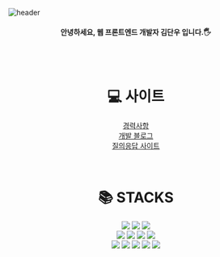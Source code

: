 ![header](https://capsule-render.vercel.app/api?type=waving&color=gradient&height=120&animation=fadeIn&section=header)

<div>
<h4 align=center>안녕하세요, 웹 프론트엔드 개발자 김단우 입니다.🖐</h4>
</div>
<br/>
<br/>
<div align=center>
  <h1>💻 사이트</h1>
</div>
<div align=center><a  href="https://danwoo-dev.netlify.app/2023-01-01-intro/">경력사항</a></div>
<div align=center><a  href="https://danwoo-dev.netlify.app/">개발 블로그</a></div>
<div align=center><a  href="https://dansoon-qna.vercel.app/dudgh9198">질의응답 사이트</a></div>

<br/>
<br/>

<div align=center><h1>📚 STACKS</h1></div>
<div align=center> 
<img src="https://img.shields.io/badge/html5-E34F26?style=for-the-badge&logo=html5&logoColor=white"> 
<img src="https://img.shields.io/badge/css-1572B6?style=for-the-badge&logo=css3&logoColor=white"> 
<img src="https://img.shields.io/badge/Scss-green?style=for-the-badge&logo=Sass&logoColor=CC6699"/>
<br>
<img src="https://img.shields.io/badge/javascript-F7DF1E?style=for-the-badge&logo=javascript&logoColor=black">
<img src="https://img.shields.io/badge/TypeScript-3178C6?style=for-the-badge&logo=TypeScript&logoColor=white"/>
<img src="https://img.shields.io/badge/react-61DAFB?style=for-the-badge&logo=react&logoColor=black"> 
<img src="https://img.shields.io/badge/vue.js-4FC08D?style=for-the-badge&logo=vue.js&logoColor=white">
<br>

<img src="https://img.shields.io/badge/Notion-b4f5bd?style=for-the-badge&logo=Notion&logoColor=black"/>
<img src="https://img.shields.io/badge/GitHub-gray?style=for-the-badge&logo=GitHub&logoColor=black"/>
<img src="https://img.shields.io/badge/Git-blue?style=for-the-badge&logo=Git&logoColor=F05032"/>
<img src="https://img.shields.io/badge/Confluence-gray?style=for-the-badge&logo=Confluence&logoColor=172B4D"/>
<img src="https://img.shields.io/badge/Jira-green?style=for-the-badge&logo=Jira&logoColor=0052CC"/>

</div>
